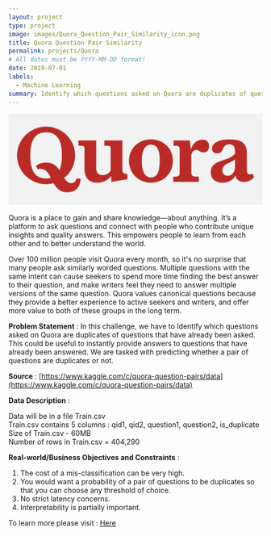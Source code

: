 ```yaml
---
layout: project
type: project
image: images/Quora_Question_Pair_Similarity_icon.png
title: Quora Question Pair Similarity
permalink: projects/Quora
# All dates must be YYYY-MM-DD format!
date: 2019-07-01
labels:
  - Machine Learning
summary: Identify which questions asked on Quora are duplicates of questions that have already been asked.
---
```


<img class="ui image" src="../images/Quora_Question_Pair_Similarity_Banner.png">

Quora is a place to gain and share knowledge—about anything. It’s a platform to ask questions and connect with people who contribute unique insights and quality answers. This empowers people to learn from each other and to better understand the world.

Over 100 million people visit Quora every month, so it's no surprise that many people ask similarly worded questions. Multiple questions with the same intent can cause seekers to spend more time finding the best answer to their question, and make writers feel they need to answer multiple versions of the same question. Quora values canonical questions because they provide a better experience to active seekers and writers, and offer more value to both of these groups in the long term.

<b>Problem Statement</b> : In this challenge, we have to Identify which questions asked on Quora are duplicates of questions that have already been asked. This could be useful to instantly provide answers to questions that have already been answered. We are tasked with predicting whether a pair of questions are duplicates or not.

<b>Source</b> : [https://www.kaggle.com/c/quora-question-pairs/data](https://www.kaggle.com/c/quora-question-pairs/data)

<b>Data Description</b> : 

Data will be in a file Train.csv <br>
Train.csv contains 5 columns : qid1, qid2, question1, question2, is_duplicate <br>
Size of Train.csv - 60MB <br>
Number of rows in Train.csv = 404,290

<b>Real-world/Business Objectives and Constraints</b> : 
1. The cost of a mis-classification can be very high.
2. You would want a probability of a pair of questions to be duplicates so that you can choose any threshold of choice.
3. No strict latency concerns.
4. Interpretability is partially important.

To learn more please visit : [Here](https://github.com/Souravban/Quora-Question-Pair-Similarity)
